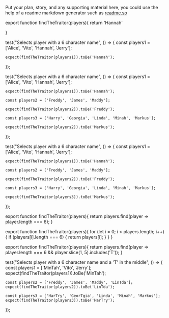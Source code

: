 Put your plan, story, and any supporting material here, you could use the help of a readme markdown generator such as [readme.so](https://readme.so/)





export function findTheTraitor(players){
    return 'Hannah'

}


test("Selects player with a 6 character name", () => {
    const players1 = ['Alice', 'Vito', 'Hannah', 'Jerry'];

    expect(findTheTraitor(players1)).toBe('Hannah');


});

test("Selects player with a 6 character name", () => {
    const players1 = ['Alice', 'Vito', 'Hannah', 'Jerry'];

    expect(findTheTraitor(players1)).toBe('Hannah');

    const players2 = ['Freddy', 'James', 'Maddy'];

    expect(findTheTraitor(players2)).toBe('Freddy');

    const players3 = ['Harry', 'Georgia', 'Linda', 'Minah', 'Markus'];

    expect(findTheTraitor(players2)).toBe('Markus');


});


test("Selects player with a 6 character name", () => {
    const players1 = ['Alice', 'Vito', 'Hannah', 'Jerry'];

    expect(findTheTraitor(players1)).toBe('Hannah');

    const players2 = ['Freddy', 'James', 'Maddy'];

    expect(findTheTraitor(players2)).toBe('Freddy');

    const players3 = ['Harry', 'Georgia', 'Linda', 'Minah', 'Markus'];

    expect(findTheTraitor(players3)).toBe('Markus');


});


export function findTheTraitor(players){
    return players.find(player => player.length === 6);
}



export function findTheTraitor(players){
    for (let i = 0; i < players.length; i++) {
        if (players[i].length === 6) {
          return players[i];
        }
    }
}



export function findTheTraitor(players){
    return players.find(player => player.length === 6 && player.slice(1, 5).includes('T'));
}


test("Selects player with a 6 character name and a 'T' in the middle", () => {
    const players1 = ['MinTah', 'Vito', 'Jerry'];
    expect(findTheTraitor(players1)).toBe('MinTah'); 
  
    const players2 = ['Freddy', 'James', 'Maddy', 'LinTda'];
    expect(findTheTraitor(players2)).toBe('LinTda');  
  
    const players3 = ['HarTry', 'GeorTgia', 'Linda', 'Minah', 'Markus'];
    expect(findTheTraitor(players3)).toBe('HarTry');  
  });
